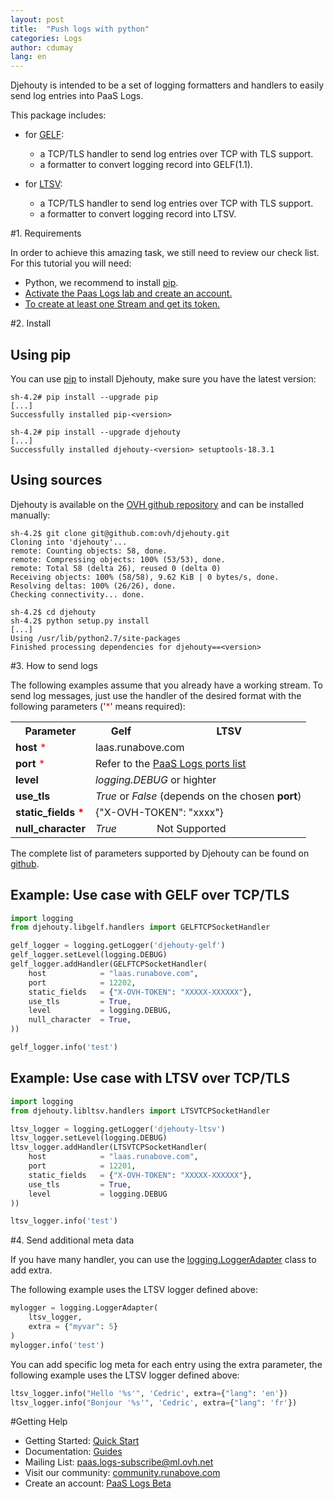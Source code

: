 ```yaml
---
layout: post
title:  "Push logs with python"
categories: Logs
author: cdumay
lang: en
---
```


Djehouty is intended to be a set of logging formatters and handlers to easily send log entries into PaaS Logs.

This package includes:

- for [GELF](http://docs.graylog.org/en/latest/pages/gelf.html):
  - a TCP/TLS handler to send log entries over TCP with TLS support.
  - a formatter to convert logging record into GELF(1.1).

- for [LTSV](http://ltsv.org/):
  - a TCP/TLS handler to send log entries over TCP with TLS support.
  - a formatter to convert logging record into LTSV.

#1. Requirements

In order to achieve this amazing task, we still need to review our check list. For this tutorial you will need:

* Python, we recommend to install [pip](https://pip.pypa.io/en/stable/installing/).
* [Activate the Paas Logs lab and create an account.](/kb/en/logs/quick-start.html#account)
* [To create at least one Stream and get its token.](/kb/en/logs/quick-start.html#streams)

#2. Install

## Using pip

You can use [pip](https://pip.pypa.io/en/stable/) to install Djehouty, make sure you have the latest version:

```console
sh-4.2# pip install --upgrade pip
[...]
Successfully installed pip-<version>
 
sh-4.2# pip install --upgrade djehouty
[...]
Successfully installed djehouty-<version> setuptools-18.3.1
```

## Using sources

Djehouty is available on the [OVH github repository](https://github.com/ovh/djehouty) and can be installed manually:

```console
sh-4.2$ git clone git@github.com:ovh/djehouty.git
Cloning into 'djehouty'...
remote: Counting objects: 58, done.
remote: Compressing objects: 100% (53/53), done.
remote: Total 58 (delta 26), reused 0 (delta 0)
Receiving objects: 100% (58/58), 9.62 KiB | 0 bytes/s, done.
Resolving deltas: 100% (26/26), done.
Checking connectivity... done.

sh-4.2$ cd djehouty
sh-4.2$ python setup.py install
[...]
Using /usr/lib/python2.7/site-packages
Finished processing dependencies for djehouty==<version>
```

#3. How to send logs

The following examples assume that you already have a working stream.
To send log messages, just use the handler of the desired format with the
following parameters ('<span style="color: red">*</span>' means required):

<table border="0" class="homepage-table">
<tr>
    <th>Parameter</th>
    <th>Gelf</th>
    <th>LTSV</th>
</tr>
<tr>
    <td><strong>host</strong>&nbsp;<span style="color: red">*</span></td>
    <td colspan=2>laas.runabove.com</td>
</tr>
<tr>
    <td><strong>port</strong>&nbsp;<span style="color: red">*</span></td>
    <td colspan=2>Refer to the <a href="/kb/en/logs/quick-start.html#streams">PaaS Logs ports list</a></td>
</tr>
<tr>
    <td><strong>level</strong></td>
    <td colspan=2><i>logging.DEBUG</i> or highter</td>
</tr>
<tr>
    <td><strong>use_tls</strong></td>
    <td colspan=2><i>True</i> or <i>False</i> (depends on the chosen <strong>port</strong>)</td>
</tr>
<tr>
    <td><strong>static_fields&nbsp;<span style="color: red">*</span></strong></td>
    <td colspan=2>{"X-OVH-TOKEN": "xxxx"}</td>
</tr>
<tr>
    <td><strong>null_character</strong></td>
    <td><i>True</i></td>
    <td>Not Supported</td>
</tr>
</table>    

The complete list of parameters supported by Djehouty can be found on [github](https://github.com/ovh/djehouty).

## Example: Use case with GELF over TCP/TLS
    
```python
import logging
from djehouty.libgelf.handlers import GELFTCPSocketHandler

gelf_logger = logging.getLogger('djehouty-gelf')
gelf_logger.setLevel(logging.DEBUG)
gelf_logger.addHandler(GELFTCPSocketHandler(
    host            = "laas.runabove.com", 
    port            = 12202, 
    static_fields   = {"X-OVH-TOKEN": "XXXXX-XXXXXX"}, 
    use_tls         = True,
    level           = logging.DEBUG,
    null_character  = True,
))

gelf_logger.info('test')
```

## Example: Use case with LTSV over TCP/TLS

```python
import logging
from djehouty.libltsv.handlers import LTSVTCPSocketHandler

ltsv_logger = logging.getLogger('djehouty-ltsv')
ltsv_logger.setLevel(logging.DEBUG) 
ltsv_logger.addHandler(LTSVTCPSocketHandler(
    host            = "laas.runabove.com", 
    port            = 12201, 
    static_fields   = {"X-OVH-TOKEN": "XXXXX-XXXXXX"}, 
    use_tls         = True,
    level           = logging.DEBUG
))

ltsv_logger.info('test')
```

#4. Send additional meta data

If you have many handler, you can use the [logging.LoggerAdapter](https://docs.python.org/2/library/logging.html#loggeradapter-objects) class to add
extra.

The following example uses the LTSV logger defined above:

```python
mylogger = logging.LoggerAdapter(
    ltsv_logger,
    extra = {"myvar": 5}
)
mylogger.info('test')
```

You can add specific log meta for each entry using the extra parameter, the following example uses the LTSV logger defined above:

```python
ltsv_logger.info("Hello '%s'", 'Cedric', extra={"lang": 'en'})
ltsv_logger.info("Bonjour '%s'", 'Cedric', extra={"lang": 'fr'})
```

#Getting Help

- Getting Started: [Quick Start](/kb/en/logs/quick-start.html)
- Documentation: [Guides](/kb/en/logs)
- Mailing List: [paas.logs-subscribe@ml.ovh.net](mailto:paas.logs-subscribe@ml.ovh.net)
- Visit our community: [community.runabove.com](https://community.runabove.com)
- Create an account: [PaaS Logs Beta](https://cloud.runabove.com/signup/?launch=paas-logs)

